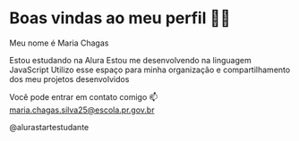 # Boas vindas ao meu perfil 💙💙
Meu nome é Maria Chagas

Estou estudando na Alura
Estou me desenvolvendo na linguagem JavaScript
Utilizo esse espaço para minha organização e compartilhamento dos meu projetos desenvolvidos

Você pode entrar em contato comigo 📫
maria.chagas.silva25@escola.pr.gov.br

@alurastartestudante
